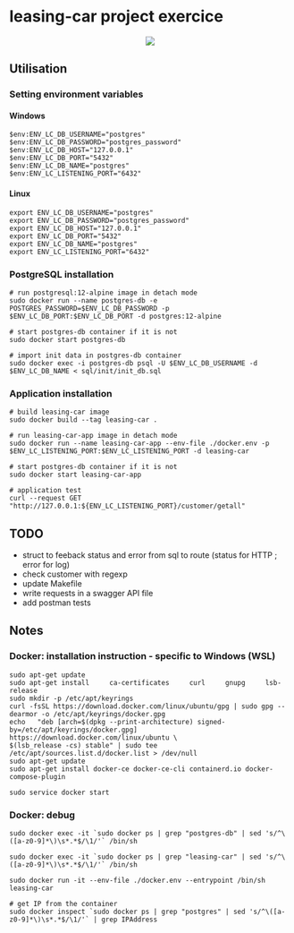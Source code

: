 # leasing-car project exercice



<p align="center">
  <img src="https://user-images.githubusercontent.com/22281217/182313702-d44449a0-b7d9-4cf3-bbf2-e778f4fa29af.png">
</p>



## Utilisation

### Setting environment variables
#### Windows
```
$env:ENV_LC_DB_USERNAME="postgres"
$env:ENV_LC_DB_PASSWORD="postgres_password"
$env:ENV_LC_DB_HOST="127.0.0.1"
$env:ENV_LC_DB_PORT="5432"
$env:ENV_LC_DB_NAME="postgres"
$env:ENV_LC_LISTENING_PORT="6432"
```
#### Linux
```
export ENV_LC_DB_USERNAME="postgres"
export ENV_LC_DB_PASSWORD="postgres_password"
export ENV_LC_DB_HOST="127.0.0.1"
export ENV_LC_DB_PORT="5432"
export ENV_LC_DB_NAME="postgres"
export ENV_LC_LISTENING_PORT="6432"
```

### PostgreSQL installation
```
# run postgresql:12-alpine image in detach mode
sudo docker run --name postgres-db -e POSTGRES_PASSWORD=$ENV_LC_DB_PASSWORD -p $ENV_LC_DB_PORT:$ENV_LC_DB_PORT -d postgres:12-alpine

# start postgres-db container if it is not
sudo docker start postgres-db

# import init data in postgres-db container
sudo docker exec -i postgres-db psql -U $ENV_LC_DB_USERNAME -d $ENV_LC_DB_NAME < sql/init/init_db.sql
```


### Application installation
```
# build leasing-car image
sudo docker build --tag leasing-car .

# run leasing-car-app image in detach mode
sudo docker run --name leasing-car-app --env-file ./docker.env -p $ENV_LC_LISTENING_PORT:$ENV_LC_LISTENING_PORT -d leasing-car

# start postgres-db container if it is not
sudo docker start leasing-car-app

# application test
curl --request GET "http://127.0.0.1:${ENV_LC_LISTENING_PORT}/customer/getall"
```



## TODO

* struct to feeback status and error from sql to route (status for HTTP ; error for log)
* check customer with regexp
* update Makefile
* write requests in a swagger API file
* add postman tests



## Notes

### Docker: installation instruction - specific to Windows (WSL)
```
sudo apt-get update
sudo apt-get install     ca-certificates     curl     gnupg     lsb-release
sudo mkdir -p /etc/apt/keyrings
curl -fsSL https://download.docker.com/linux/ubuntu/gpg | sudo gpg --dearmor -o /etc/apt/keyrings/docker.gpg
echo   "deb [arch=$(dpkg --print-architecture) signed-by=/etc/apt/keyrings/docker.gpg] https://download.docker.com/linux/ubuntu \
$(lsb_release -cs) stable" | sudo tee /etc/apt/sources.list.d/docker.list > /dev/null
sudo apt-get update
sudo apt-get install docker-ce docker-ce-cli containerd.io docker-compose-plugin

sudo service docker start
```

### Docker: debug
```
sudo docker exec -it `sudo docker ps | grep "postgres-db" | sed 's/^\([a-z0-9]*\)\s*.*$/\1/'` /bin/sh

sudo docker exec -it `sudo docker ps | grep "leasing-car" | sed 's/^\([a-z0-9]*\)\s*.*$/\1/'` /bin/sh

sudo docker run -it --env-file ./docker.env --entrypoint /bin/sh leasing-car

# get IP from the container
sudo docker inspect `sudo docker ps | grep "postgres" | sed 's/^\([a-z0-9]*\)\s*.*$/\1/'` | grep IPAddress
```
